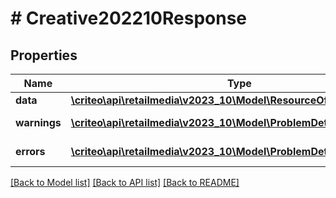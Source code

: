 # # Creative202210Response

## Properties

Name | Type | Description | Notes
------------ | ------------- | ------------- | -------------
**data** | [**\criteo\api\retailmedia\v2023_10\Model\ResourceOfCreative202210**](ResourceOfCreative202210.md) |  | [optional]
**warnings** | [**\criteo\api\retailmedia\v2023_10\Model\ProblemDetails[]**](ProblemDetails.md) |  | [optional] [readonly]
**errors** | [**\criteo\api\retailmedia\v2023_10\Model\ProblemDetails[]**](ProblemDetails.md) |  | [optional] [readonly]

[[Back to Model list]](../../README.md#models) [[Back to API list]](../../README.md#endpoints) [[Back to README]](../../README.md)

